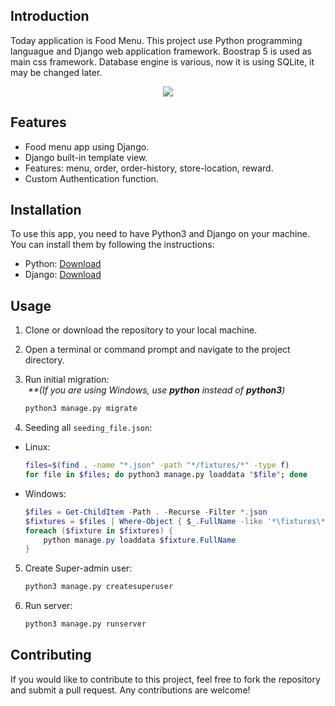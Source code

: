 ## Introduction
Today application is Food Menu. This project use Python programming languague and Django web application framework. Boostrap 5 is used as main css framework. Database engine is various, now it is using SQLite, it may be changed later.

<p align="center">
  <a href="https://skillicons.dev">
    <img src="https://skillicons.dev/icons?i=python,django,bootstrap,sqlite&perline=10" />
  </a>
</p>


## Features
- Food menu app using Django.
- Django built-in template view.
- Features: menu, order, order-history, store-location, reward.
- Custom Authentication function.


## Installation
To use this app, you need to have Python3 and Django on your machine. You can install them by following the instructions:
- Python: [Download](https://www.python.org/downloads/)
- Django: [Download](https://www.djangoproject.com/download/)


## Usage
1.  Clone or download the repository to your local machine.

2.  Open a terminal or command prompt and navigate to the project directory.

3.  Run initial migration: 
    <br>
    <i>&nbsp;**(If you are using Windows, use <b>python</b> instead of <b>python3</b>)&nbsp;</i>
    ```bash
    python3 manage.py migrate
    ```

4.  Seeding all `seeding_file.json`:
  - Linux:
    ```bash
    files=$(find . -name "*.json" -path "*/fixtures/*" -type f)
    for file in $files; do python3 manage.py loaddata "$file"; done
    ```
  - Windows:
    ```powershell
    $files = Get-ChildItem -Path . -Recurse -Filter *.json
    $fixtures = $files | Where-Object { $_.FullName -like '*\fixtures\*' }
    foreach ($fixture in $fixtures) {
        python manage.py loaddata $fixture.FullName
    }
    ```

5.  Create Super-admin user:
    ```bash
    python3 manage.py createsuperuser 
    ```

6.  Run server:
    ```bash
    python3 manage.py runserver
    ```


## Contributing
If you would like to contribute to this project, feel free to fork the repository and submit a pull request. Any contributions are welcome!